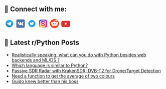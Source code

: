 ## 🔎 Connect with me:
[<img src="https://github.com/bullbesh/bullbesh/blob/main/images/Telegram.png" width="32" height="32" />](https://t.me/bullbesh)
[<img src="https://github.com/bullbesh/bullbesh/blob/main/images/VK.png" width="32" height="32" />](https://vk.com/bullbesh)
[<img src="https://github.com/bullbesh/bullbesh/blob/main/images/Twitter.png" width="32" height="32" />](https://twitter.com/bullbesh1)
[<img src="https://github.com/bullbesh/bullbesh/blob/main/images/Instagram.png" width="32" height="32" />](https://www.instagram.com/bullbesh)
[<img src="https://github.com/bullbesh/bullbesh/blob/main/images/Reddit.png" width="32" height="32" />](https://www.reddit.com/user/bullbesh)
[<img src="https://github.com/bullbesh/bullbesh/blob/main/images/YouTube.png" width="32" height="32" />](https://www.youtube.com/channel/UCtfjRs6uzgq5mfm8S06WTcg)

## 📕 Latest r/Python Posts
<!-- BLOG-POST-LIST:START -->
- [Realistically speaking, what can you do with Python besides web backends and ML/DS ?](https://www.reddit.com/r/Python/comments/1o9v5sq/realistically_speaking_what_can_you_do_with/)
- [Which language is similar to Python?](https://www.reddit.com/r/Python/comments/1o9tvtc/which_language_is_similar_to_python/)
- [Passive SDR Radar with KrakenSDR: DVB-T2 for Drone/Target Detection](https://www.reddit.com/r/Python/comments/1o9s17w/passive_sdr_radar_with_krakensdr_dvbt2_for/)
- [Need a function to get the average of two colours](https://www.reddit.com/r/Python/comments/1o9oqao/need_a_function_to_get_the_average_of_two_colours/)
- [Guido knew better than his boss](https://www.reddit.com/r/Python/comments/1o9o3f5/guido_knew_better_than_his_boss/)
<!-- BLOG-POST-LIST:END -->
